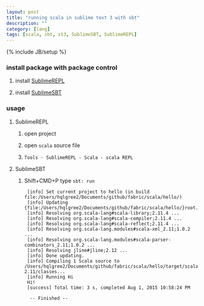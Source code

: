 ```yaml
---
layout: post
title: "running scala in sublime text 3 with sbt"
description: ""
category: [lang]
tags: [scala, sbt, st3, SublimeSBT, SublimeREPL]
---
```

{% include JB/setup %}


### install package with package control

1. install [SublimeREPL](https://packagecontrol.io/packages/SublimeREPL)

1. install [SublimeSBT](https://packagecontrol.io/packages/SublimeSBT)

### usage

1. SublimeREPL

    1. open project

    1. open `scala` source file

    1. `Tools - SublimeREPL - Scala - scala REPL`

1. SublimeSBT

    1. Shift+CMD+P type `sbt: run`

            [info] Set current project to hello (in build file:/Users/hqlgree2/Documents/github/fabric/scala/hello/)
            [info] Updating {file:/Users/hqlgree2/Documents/github/fabric/scala/hello/}root...
            [info] Resolving org.scala-lang#scala-library;2.11.4 ...
            [info] Resolving org.scala-lang#scala-compiler;2.11.4 ...
            [info] Resolving org.scala-lang#scala-reflect;2.11.4 ...
            [info] Resolving org.scala-lang.modules#scala-xml_2.11;1.0.2 ...
            [info] Resolving org.scala-lang.modules#scala-parser-combinators_2.11;1.0.2 ...
            [info] Resolving jline#jline;2.12 ...
            [info] Done updating.
            [info] Compiling 1 Scala source to /Users/hqlgree2/Documents/github/fabric/scala/hello/target/scala-2.11/classes...
            [info] Running Hi 
            Hi!
            [success] Total time: 3 s, completed Aug 1, 2015 10:58:24 PM

             -- Finished --
